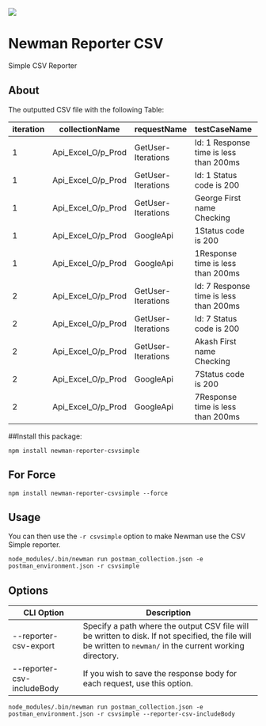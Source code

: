 <a href="https://www.postman.com/"><img src="https://assets.getpostman.com/common-share/postman-logo-horizontal-320x132.png" /></a><br />
# Newman Reporter CSV

Simple CSV Reporter

## About

The outputted CSV file with the following Table:

| iteration | collectionName     | requestName        | testCaseName                           | url                              | status | code | responseTime | result | assertionErrorMessage               |
| --------- | ------------------ | ------------------ | -------------------------------------- | -------------------------------- | ------ | ---- | ------------ | ------ | ----------------------------------- |
| 1         | Api_Excel_O/p_Prod | GetUser-Iterations | Id: 1 Response time is less than 200ms | https://reqres.in/api/users/1    | OK     | 200  | 781          | Fail   | expected 781 to be below 200        |
| 1         | Api_Excel_O/p_Prod | GetUser-Iterations | Id: 1 Status code is 200               | https://reqres.in/api/users/1    | OK     | 200  | 781          | Pass   |                                     |
| 1         | Api_Excel_O/p_Prod | GetUser-Iterations | George First name Checking             | https://reqres.in/api/users/1    | OK     | 200  | 781          | Pass   |                                     |
| 1         | Api_Excel_O/p_Prod | GoogleApi          | 1Status code is 200                    | https://script.google.com/       | OK     | 200  | 3075         | Pass   |                                     |
| 1         | Api_Excel_O/p_Prod | GoogleApi          | 1Response time is less than 200ms      | https://script.google.com/       | OK     | 200  | 3075         | Fail   | expected 3075 to be below 200       |
| 2         | Api_Excel_O/p_Prod | GetUser-Iterations | Id: 7 Response time is less than 200ms | https://reqres.in/api/users/7    | OK     | 200  | 156          | Pass   |                                     |
| 2         | Api_Excel_O/p_Prod | GetUser-Iterations | Id: 7 Status code is 200               | https://reqres.in/api/users/7    | OK     | 200  | 156          | Pass   |                                     |
| 2         | Api_Excel_O/p_Prod | GetUser-Iterations | Akash First name Checking              | https://reqres.in/api/users/7    | OK     | 200  | 156          | Fail   | expected 'Michael' to equal 'Akash' |
| 2         | Api_Excel_O/p_Prod | GoogleApi          | 7Status code is 200                    | https://script.google.com/       | OK     | 200  | 2446         | Pass   |                                     |
| 2         | Api_Excel_O/p_Prod | GoogleApi          | 7Response time is less than 200ms      | https://script.google.com/       | OK     | 200  | 2446         | Fail   | expected 2446 to be below 200       |


##Install this package:

```console
npm install newman-reporter-csvsimple
```
## For Force 
```console
npm install newman-reporter-csvsimple --force

```

## Usage
You can then use the `-r csvsimple` option to make Newman use the CSV Simple reporter.

```console
node_modules/.bin/newman run postman_collection.json -e postman_environment.json -r csvsimple
```

## Options

| CLI Option | Description |
| ------ | ------ |
| --reporter-csv-export <path> | Specify a path where the output CSV file will be written to disk. If not specified, the file will be written to `newman/` in the current working directory. |
| --reporter-csv-includeBody | If you wish to save the response body for each request, use this option. |

```console
node_modules/.bin/newman run postman_collection.json -e postman_environment.json -r csvsimple --reporter-csv-includeBody
```
